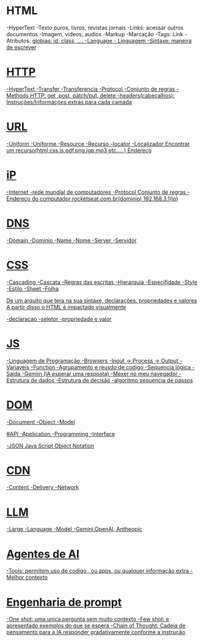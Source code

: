 # HTML

-HyperText
    -Texto puros, livros, revistas jornais
    -Links: acessar outros documentos
    -Imagem, videos, audios
-Markup
    -Marcação
    -Tags: <a> Link </a>
    -Atributos: <a href="https://youtube.com.br">
    globias: id, class, ....
-Language
    - Linguagem
    -Sintaxe: maneira de escrever

# HTTP

-HyperText
-Transfer
    -Transferencia
-Protocol
    -Conjunto de regras
-Methods HTTP: get ,post, patch/put, delete
-headers(cabeçalhos): Instruções/Informações extras para cada camada

# URL
-Uniform
    -Uniforme
-Resource
    -Recurso
-locator
    -Localizador
Encontrar um recurso(html,css,js,pdf,png,jgp,mp3 etc.....)
Endereço

# iP
-Internet
    -rede mundial de computadores
-Protocol
    Conjunto de regras
-Endereço do computador
rocketseat.com.br(dominio)
192.168.3.1(ip)

# DNS
-Domain
    -Dominio
-Name
    -Nome
-Server
    -Servidor

# CSS

-Cascading
    -Cascata
    -Regras das escritas
    -Hierarquia
    -Especifidade
-Style
    -Estilo
-Sheet
    -Folha

De um arquito que tera na sua sintaxe, declarações. propriedades e valores
A partir disso o HTML é impactado visualmente

-declaracao
-seletor
-propriedade e valor

# JS
-Linguagem de Programação
-Browsers
-Input -> Process -> Output
-Variaveis
-Function
    -Agrupamento e reusdo de codigo
    -Sequencia lógica
    -Saida
-Gemiin (IA esperar uma resposta)
-Mexer no meu navegador
-Estrutura de dados
-Estrutura de decisão
-algoritmo sequencia de passos

# DOM
-Document
-Object
-Model

#API
-Application
-Programming
-Interface

-JSON Java Script Object Notation

# CDN
-Content
-Delivery
-Network

# LLM
-Large
-Language
-Model
-Gemini,OpenAI, Antheopic

# Agentes de AI
-Tools: permitem uso de codigo , ou apps, ou qualquer informação extra
-Melhor contexto

# Engenharia de prompt
-One shot: uma unica pergunta sem muito contexto
-Few shot: e apresentado exemplos do que se espera
-Chain of Thought: Cadeia de pensamento para a IA responder gradativamente conforme a instrução